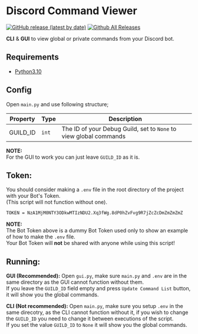 # Discord Command Viewer

[![GitHub release (latest by date)](https://img.shields.io/github/v/release/Vox314/Discord-Command-Viewer?color=blue)](https://github.com/Vox314/Discord-Command-Viewer/releases) [![Github All Releases](https://img.shields.io/github/downloads/Vox314/Discord-Command-Viewer/total.svg?color=lightgreen)]()

**CLI** & **GUI** to view global or private commands from your Discord bot.

## Requirements

- [Python3.10](https://www.python.org/downloads/release/python-3100/)

## Config

Open `main.py` and use following structure;

| Property | Type | Description |
|----------|------|-------------|
| GUILD_ID | `int` | The ID of your Debug Guild, set to `None` to view global commands |

**NOTE:**\
For the GUI to work you can just leave `GUILD_ID` as it is.

## Token:

You should consider making a `.env` file in the root directory of the project with your Bot's Token.\
(This script will not function without one).
```bash
TOKEN = NzA1MjM0NTY3ODkwMTIzNDU2.Xq3fWg.8dP0hZvFvg9R7jZcZcDmZmZmZmZ
```

**NOTE:**\
The Bot Token above is a dummy Bot Token used only to show an example of how to make the `.env` file.\
Your Bot Token will **not** be shared with anyone while using this script!

## Running:

**GUI (Recommended):** Open `gui.py`, make sure `main.py` and `.env` are in the same directory as the GUI cannot function without them.\
If you leave the `GUILD_ID` field empty and press `Update Command List` button, it will show you the global commands.

**CLI (Not recommended):** Open `main.py`, make sure you setup `.env` in the same direcotry, as the CLI cannot function without it, if you wish to change the `GUILD_ID` you need to change it between executions of the script.\
If you set the value `GUILD_ID` to `None` it will show you the global commands.